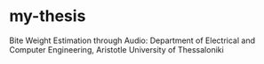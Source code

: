 # my-thesis
Bite Weight Estimation through Audio: Department of Electrical and Computer Engineering, Aristotle University of Thessaloniki 
